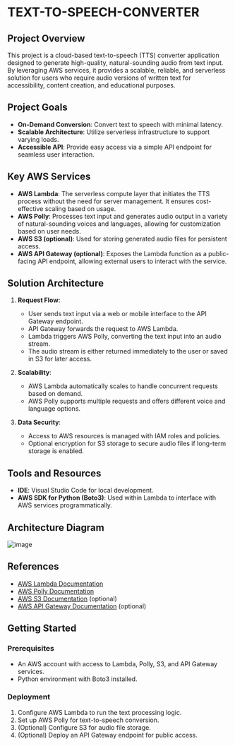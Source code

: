 # TEXT-TO-SPEECH-CONVERTER

## Project Overview

This project is a cloud-based text-to-speech (TTS) converter application designed to generate high-quality, natural-sounding audio from text input. By leveraging AWS services, it provides a scalable, reliable, and serverless solution for users who require audio versions of written text for accessibility, content creation, and educational purposes.

## Project Goals

- **On-Demand Conversion**: Convert text to speech with minimal latency.
- **Scalable Architecture**: Utilize serverless infrastructure to support varying loads.
- **Accessible API**: Provide easy access via a simple API endpoint for seamless user interaction.

## Key AWS Services

- **AWS Lambda**: The serverless compute layer that initiates the TTS process without the need for server management. It ensures cost-effective scaling based on usage.
- **AWS Polly**: Processes text input and generates audio output in a variety of natural-sounding voices and languages, allowing for customization based on user needs.
- **AWS S3 (optional)**: Used for storing generated audio files for persistent access.
- **AWS API Gateway (optional)**: Exposes the Lambda function as a public-facing API endpoint, allowing external users to interact with the service.

## Solution Architecture

1. **Request Flow**:
   - User sends text input via a web or mobile interface to the API Gateway endpoint.
   - API Gateway forwards the request to AWS Lambda.
   - Lambda triggers AWS Polly, converting the text input into an audio stream.
   - The audio stream is either returned immediately to the user or saved in S3 for later access.

2. **Scalability**:
   - AWS Lambda automatically scales to handle concurrent requests based on demand.
   - AWS Polly supports multiple requests and offers different voice and language options.

3. **Data Security**:
   - Access to AWS resources is managed with IAM roles and policies.
   - Optional encryption for S3 storage to secure audio files if long-term storage is enabled.

## Tools and Resources

- **IDE**: Visual Studio Code for local development.
- **AWS SDK for Python (Boto3)**: Used within Lambda to interface with AWS services programmatically.

## Architecture Diagram

![image](https://github.com/user-attachments/assets/3153bbad-0f99-47ed-ae26-16381f2de184)


## References

- [AWS Lambda Documentation](https://docs.aws.amazon.com/lambda/)
- [AWS Polly Documentation](https://docs.aws.amazon.com/polly/)
- [AWS S3 Documentation](https://docs.aws.amazon.com/s3/) (optional)
- [AWS API Gateway Documentation](https://docs.aws.amazon.com/apigateway/) (optional)

## Getting Started

### Prerequisites

- An AWS account with access to Lambda, Polly, S3, and API Gateway services.
- Python environment with Boto3 installed.

### Deployment

1. Configure AWS Lambda to run the text processing logic.
2. Set up AWS Polly for text-to-speech conversion.
3. (Optional) Configure S3 for audio file storage.
4. (Optional) Deploy an API Gateway endpoint for public access.

 
